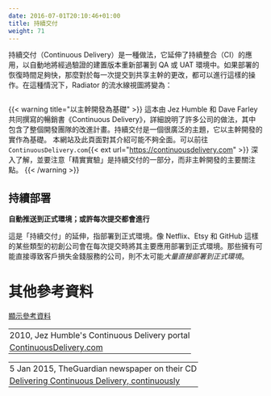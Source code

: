 ```yaml
---
date: 2016-07-01T20:10:46+01:00
title: 持續交付
weight: 71
---
```


<!--
Continuous Delivery is the practice expanding your Continuous Integration (CI) usage to automatically
re-deploy a proven build to a QA or UAT environment. If the bounce time for a deployment is quick enough,
then it could be that you are doing that for every commit that lands in the shared trunk. The Radiator's pipeline view would 
become:

![](pipelines2.png)
-->

持續交付（Continuous Delivery）是一種做法，它延伸了持續整合（CI）的應用，以自動地將經過驗證的建置版本重新部署到 QA 或 UAT 環境中。如果部署的恢復時間足夠快，那麼對於每一次提交到共享主幹的更改，都可以進行這樣的操作。在這種情況下，Radiator 的流水線視圖將變為：

<p><img srcset="pipelines2.png 1x,pipelines2@2x.png 2x"></p>

<!--
The [bestselling book of the same name](/publications/index.html#continuous-delivery-july-27-2010) by Jez Humble and Dave Farley, 
details the 'marching orders' for many companies, where there is whole dev-team improvement agenda.
-->

<!--
{{< warning title="A Layer above Trunk-Based Development" >}}
Continuous Delivery is a broad multifaceted subject, that sits on top of Trunk-Based Development as a practice. This
website and this page, in particular, is not going to give it justice. Head on over to 
`ContinuousDelivery.com`{{< ext url="https://continuousdelivery.com" >}} and understand too that "lean experiments" are the part 
of CD and not so much the concern of Trunk-Based Development.
{{< /warning >}}
-->

{{< warning title="以主幹開發為基礎" >}}
這本由 Jez Humble 和 Dave Farley 共同撰寫的暢銷書《Continuous Delivery》，詳細說明了許多公司的做法，其中包含了整個開發團隊的改進計畫。持續交付是一個很廣泛的主題，它以主幹開發的實作為基礎。 本網站及此頁面對其介紹可能不夠全面。可以前往 `ContinuousDelivery.com`{{< ext url="https://continuousdelivery.com" >}} 深入了解，並要注意「精實實驗」是持續交付的一部分，而非主幹開發的主要關注點。
{{< /warning >}}

<!--
## Continuous Deployment

**An automatic push all the way into production; Maybe every commit**

This is an extension of 'Continuous Delivery', but the deployment is to production. Certain types of startups like 
Netflix, Etsy and GitHub deploy their major application to production with each commit. Companies that have 
applications/services where  clients/customers could lose money are much less likely to *firehose into production*.
-->

## 持續部署

**自動推送到正式環境；或許每次提交都會進行**

這是「持續交付」的延伸，指部署到正式環境。像 Netflix、Etsy 和 GitHub 這樣的某些類型的初創公司會在每次提交時將其主要應用部署到正式環境。那些擁有可能直接導致客戶損失金錢服務的公司，則不太可能*大量直接部署到正式環境*。

<!--
# References elsewhere

<a id="showHideRefs" href="javascript:toggleRefs();">show references</a>
-->

# 其他參考資料

<a id="showHideRefs" href="javascript:toggleRefs();">顯示參考資料</a>

<div>
    <table style="border: 0; box-shadow: none">
        <tr>
            <td style="padding: 2px" valign="top">2010, Jez Humble's Continuous Delivery portal</td>
        </tr>
        <tr>
            <td style="border-top: 0px; padding: 2px" valign="top"><a href="https://continuousdelivery.com/">ContinuousDelivery.com</a></td>
        </tr>
    </table>
    <table style="border: 0; box-shadow: none">
        <tr>
            <td style="padding: 2px" valign="top">5 Jan 2015, TheGuardian newspaper on their CD</td>
        </tr>
        <tr>
            <td style="border-top: 0px; padding: 2px" valign="top"><a href="https://www.theguardian.com/info/developer-blog/2015/jan/05/delivering-continuous-delivery-continuously">Delivering Continuous Delivery, continuously</a></td>
        </tr>
    </table>
</div>



